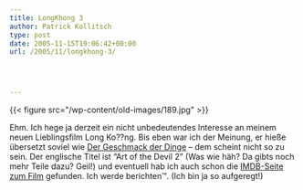 ```yaml
---
title: LongKhong 3
author: Patrick Kollitsch
type: post
date: 2005-11-15T19:06:42+00:00
url: /2005/11/longkhong-3/




---
```

{{< figure src="/wp-content/old-images/189.jpg" >}}

Ehm. Ich hege ja derzeit ein nicht unbedeutendes Interesse an meinem neuen Lieblingsfilm Long Ko??ng. Bis eben war ich der Meinung, er hie&szlig;e &uuml;bersetzt soviel wie [Der Geschmack der Dinge][1] &#8211; dem scheint nicht so zu sein. Der englische Titel ist &#8220;Art of the Devil 2&#8221; (Was wie h&auml;h? Da gibts noch mehr Teile dazu? Geil!) und eventuell hab ich auch schon die [IMDB-Seite zum Film][2] gefunden. Ich werde berichten&trade;. (Ich bin ja so aufgeregt!)

 [1]: http://www.thai2english.com/dictionary/20696.html
 [2]: http://imdb.com/title/tt0444759/